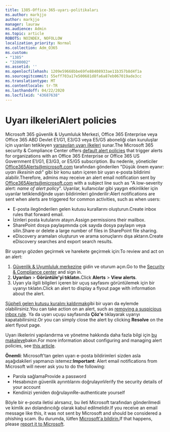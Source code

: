 ```yaml
---
title: 1385-Office-365-uyarı-politikaları
ms.author: markjjo
author: markjjo
manager: lauraw
ms.audience: Admin
ms.topic: article
ROBOTS: NOINDEX, NOFOLLOW
localization_priority: Normal
ms.collection: Adm_O365
ms.custom:
- "1385"
- "3200002"
ms.assetid: ''
ms.openlocfilehash: 1209e59668bbe69fe88408933ae11b357b8d4f1a
ms.sourcegitcommit: 55eff703a17e500681d8fa6a87eb067019ade3cc
ms.translationtype: MT
ms.contentlocale: tr-TR
ms.lasthandoff: 04/22/2020
ms.locfileid: "43687638"
---
```

# <a name="alert-policies"></a><span data-ttu-id="98f35-102">Uyarı ilkeleri</span><span class="sxs-lookup"><span data-stu-id="98f35-102">Alert policies</span></span>

<span data-ttu-id="98f35-103">Microsoft 365 güvenlik & Uyumluluk Merkezi, Office 365 Enterprise veya Office 365 ABD Devlet E1/G1, E3/G3 veya E5/G5 aboneliği olan kuruluşlar için uyarıları tetikleyen [varsayılan uyarı ilkeleri](https://docs.microsoft.com/office365/securitycompliance/alert-policies#default-alert-policies) sunar.</span><span class="sxs-lookup"><span data-stu-id="98f35-103">The Microsoft 365 security & Compliance Center offers [default alert policies](https://docs.microsoft.com/office365/securitycompliance/alert-policies#default-alert-policies) that trigger alerts for organizations with an Office 365 Enterprise or Office 365 US Government E1/G1, E3/G3, or E5/G5 subscription.</span></span> <span data-ttu-id="98f35-104">Bu nedenle, yöneticiler Office365Alerts@microsoft.com tarafından gönderilen "Düşük önem eyanır: *uyarı ilkesinin adı*" gibi bir konu satırı içeren bir uyarı e-posta bildirimi alabilir.</span><span class="sxs-lookup"><span data-stu-id="98f35-104">Therefore, admins may receive an alert email notification sent by Office365Alerts@microsoft.com with a subject line such as "A low-severity alert: *name of alert policy*".</span></span> <span data-ttu-id="98f35-105">Uyarılar, kullanıcılar gibi yaygın etkinlikler için uyarılar tetiklendiğinde uyarı bildirimleri gönderilir:</span><span class="sxs-lookup"><span data-stu-id="98f35-105">Alert notifications are sent when alerts are triggered for common activities, such as when users:</span></span>

- <span data-ttu-id="98f35-106">E-posta ilegönderilen gelen kutusu kurallarını oluşturun.</span><span class="sxs-lookup"><span data-stu-id="98f35-106">Create inbox rules that forward email.</span></span>
- <span data-ttu-id="98f35-107">İzinleri posta kutularını atayın.</span><span class="sxs-lookup"><span data-stu-id="98f35-107">Assign permissions their mailbox.</span></span>
- <span data-ttu-id="98f35-108">SharePoint dosya paylaşımında çok sayıda dosya paylaşın veya silin.</span><span class="sxs-lookup"><span data-stu-id="98f35-108">Share or delete a large number of files in SharePoint file sharing.</span></span>
- <span data-ttu-id="98f35-109">eDiscovery aramaları oluşturun ve arama sonuçlarını dışa aktarın.</span><span class="sxs-lookup"><span data-stu-id="98f35-109">Create eDiscovery searches and export search results.</span></span>

<span data-ttu-id="98f35-110">Bir uyarıyı gözden geçirmek ve harekete geçirmek için:</span><span class="sxs-lookup"><span data-stu-id="98f35-110">To review and act on an alert:</span></span>

1. <span data-ttu-id="98f35-111">[Güvenlik & Uyumluluk merkezine](https://protection.office.com) gidin ve oturum açın.</span><span class="sxs-lookup"><span data-stu-id="98f35-111">Go to the [Security & Compliance center](https://protection.office.com) and sign in.</span></span>
2. <span data-ttu-id="98f35-112">**Uyarıları** > **Görüntüle'yi tıklatın.**</span><span class="sxs-lookup"><span data-stu-id="98f35-112">Click **Alerts** > **View alerts**.</span></span>
3. <span data-ttu-id="98f35-113">Uyarı yla ilgili bilgileri içeren bir uçuş sayfasını görüntülemek için bir uyarıyı tıklatın.</span><span class="sxs-lookup"><span data-stu-id="98f35-113">Click an alert to display a flyout page with information about the alert.</span></span>

<span data-ttu-id="98f35-114">[Şüpheli gelen kutusu kuralını kaldırmak](https://docs.microsoft.com/office365/securitycompliance/responding-to-a-compromised-email-account)gibi bir uyarı da eylemde olabilirsiniz.</span><span class="sxs-lookup"><span data-stu-id="98f35-114">You can take action on an alert, such as [removing a suspicious inbox rule](https://docs.microsoft.com/office365/securitycompliance/responding-to-a-compromised-email-account).</span></span> <span data-ttu-id="98f35-115">Ya da uyarı uçuşu sayfasında **Çöz'e** tıklayarak uyarıyı kapatabilirsiniz.</span><span class="sxs-lookup"><span data-stu-id="98f35-115">Or you can simply close the alert by clicking **Resolve** on the alert flyout page.</span></span>

<span data-ttu-id="98f35-116">Uyarı ilkelerini yapılandırma ve yönetme hakkında daha fazla bilgi için [bu makaleye](https://docs.microsoft.com/office365/securitycompliance/alert-policies)bakın.</span><span class="sxs-lookup"><span data-stu-id="98f35-116">For more information about configuring and managing alert policies, see  [this article](https://docs.microsoft.com/office365/securitycompliance/alert-policies).</span></span>

<span data-ttu-id="98f35-117">**Önemli**: Microsoft'tan gelen uyarı e-posta bildirimleri sizden asla aşağıdakileri yapmanızı istemez:</span><span class="sxs-lookup"><span data-stu-id="98f35-117">**Important**: Alert email notifications from Microsoft will never ask you to do the following:</span></span>

- <span data-ttu-id="98f35-118">Parola sağlama</span><span class="sxs-lookup"><span data-stu-id="98f35-118">Provide a password</span></span>
- <span data-ttu-id="98f35-119">Hesabınızın güvenlik ayrıntılarını doğrulayın</span><span class="sxs-lookup"><span data-stu-id="98f35-119">Verify the security details of your account</span></span>
- <span data-ttu-id="98f35-120">Kendinizi yeniden doğrulayın</span><span class="sxs-lookup"><span data-stu-id="98f35-120">Re-authenticate yourself</span></span>

<span data-ttu-id="98f35-121">Böyle bir e-posta iletisi alırsanız, bu ileti Microsoft tarafından gönderilmedi ve kimlik avı dolandırıcılığı olarak kabul edilmelidir.</span><span class="sxs-lookup"><span data-stu-id="98f35-121">If you receive an email message like this, it was not sent by Microsoft and should be considered a phishing scam.</span></span> <span data-ttu-id="98f35-122">Bu durumda, lütfen [Microsoft'a bildirin.](https://docs.microsoft.com/office365/SecurityCompliance/report-junk-email-and-phishing-scams-in-outlook-on-the-web-eop)</span><span class="sxs-lookup"><span data-stu-id="98f35-122">If that happens, please [report it to Microsoft](https://docs.microsoft.com/office365/SecurityCompliance/report-junk-email-and-phishing-scams-in-outlook-on-the-web-eop).</span></span>